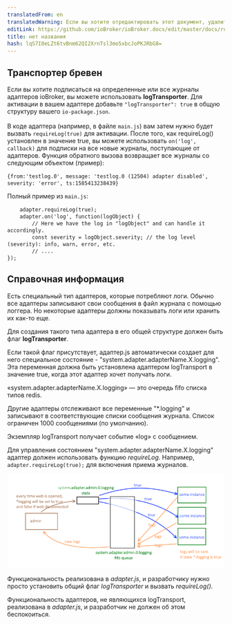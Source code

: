 ```yaml
---
translatedFrom: en
translatedWarning: Если вы хотите отредактировать этот документ, удалите поле «translationFrom», в противном случае этот документ будет снова автоматически переведен
editLink: https://github.com/ioBroker/ioBroker.docs/edit/master/docs/ru/dev/logging.md
title: нет названия
hash: lqS7I0eLZt6tvBnm62QI2XrnTsl3mo5xbcJoPKJRbG8=
---
```

## Транспортер бревен
Если вы хотите подписаться на определенные или все журналы адаптеров ioBroker, вы можете использовать **logTransporter**. Для активации в вашем адаптере добавьте `"logTransporter": true` в общую структуру вашего `io-package.json`.<br><br> В коде адаптера (например, в файле `main.js`) вам затем нужно будет вызвать `requireLog(true)` для активации. После того, как requireLog() установлен в значение true, вы можете использовать `on('log', callback)` для подписки на все новые журналы, поступающие от адаптеров. Функция обратного вызова возвращает все журналы со следующим объектом (пример):

```
{from:'testlog.0', message: 'testlog.0 (12504) adapter disabled', severity: 'error', ts:1585413238439}
```

Полный пример из `main.js`:

```
    adapter.requireLog(true);
    adapter.on('log', function(logObject) {
        // Here we have the log in "logObject" and can handle it accordingly.
        const severity = logObject.severity; // the log level (severity): info, warn, error, etc.
        // ....
});
```

## Справочная информация
Есть специальный тип адаптеров, которые потребляют логи. Обычно все адаптеры записывают свои сообщения в файл журнала с помощью логгера.
Но некоторые адаптеры должны показывать логи или хранить их как-то еще.

Для создания такого типа адаптера в его общей структуре должен быть флаг **logTransporter**.

Если такой флаг присутствует, адаптер.js автоматически создает для него специальное состояние - "system.adapter.adapterName.X.logging".
Эта переменная должна быть установлена адаптером logTransport в значение true, когда этот адаптер хочет получать логи.

«system.adapter.adapterName.X.logging» — это очередь fifo списка типов redis.

Другие адаптеры отслеживают все переменные "*.logging" и записывают в соответствующие списки сообщения журнала.
Список ограничен 1000 сообщениями (по умолчанию).

Экземпляр logTransport получает событие «log» с сообщением.

Для управления состоянием "system.adapter.adapterName.X.logging" адаптер должен использовать функцию *requireLog*.
Например, ```adapter.requireLog(true);``` для включения приема журналов.

![Иллюстрация](../../en/dev/media/logging.png)

Функциональность реализована в *adapter.js*, и разработчику нужно просто установить общий флаг *logTransporter* и вызвать *requireLog()*.

Функциональность адаптеров, не являющихся logTransport, реализована в *adapter.js*, и разработчик не должен об этом беспокоиться.